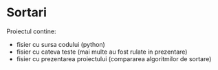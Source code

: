 # Sortari

Proiectul contine:
- fisier cu sursa codului (python)
- fisier cu cateva teste (mai multe au fost rulate in prezentare)
- fisier cu prezentarea proiectului (compararea algoritmilor de sortare)
